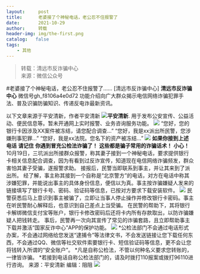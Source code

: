 ```yaml
---
layout:     post
title:      老婆接了个神秘电话，老公忍不住报警了
date:       2021-10-29
author:     转载
header-img: img/the-first.png
catalog:   false
tags:
    - 其他
---
```


<blockquote><p>转载：清远市反诈骗中心<br>
来源：微信公众号</p></blockquote>

#老婆接了个神秘电话，老公忍不住报警了......
[清远市反诈骗中心]
**清远市反诈骗中心**
微信号gh_f8106a4e0d72
功能介绍向广大群众揭示电信网络诈骗犯罪手法、普及识骗防骗知识、传递反电诈最新资讯。

以下文章来源于平安清新，作者平安清新
![](http://wx.qlogo.cn/mmhead/Q3auHgzwzM5ibeWmfSAics8s0wtEUlusjiaYeiavKBqXgoBBD4QzxScyYw/0)**平安清新**.
用于发布公安宣传、公益活动、便民信息等。暂未开通网上实时报警、业务咨询服务功能。
![]({{site.baseurl}}/postimg/3CxTSiafadcic5zyXUfbXLUClzlpaoknCpV4bErPg2kuuS97hoJJbNCtFOVZ9X0j5W26HDaregC5kibiaLGl8CPr9A.gif)
“您好，您的银行卡因涉及XX案件被冻结，请您配合调查…”
“您好，我是xx派出所民警，您涉嫌刑事犯罪…”
“您好，我是xx法院。您名下的资产被冻结…”
![]({{site.baseurl}}/postimg/MRP7ib7hGibs0rByIkwh8Ks1VrJbg7zW3suzNdZg7MpTkdEiaFM1b4JLR8PVrog2ttkCuIbLMr61wehQYbZAMfk6A.gif)
**如果你接到上述电话**
**请记住**
**你遇到冒充公检法诈骗了！**
**这些都是骗子常用的诈骗话术！**
**小心！**
10月19日，三坑派出所接群众报警，称其妻子接到一个神秘电话，要求提供银行卡相关信息配合调查，因为有看到过反诈宣传，知道现在电信网络诈骗频发，群众害怕其妻子受骗，遂报警求助。
接报后，民警当即联系到事主，并让其来到了派出所。
经了解，事主称其接到一个自称是“北京警方”的电话，对方在电话中称其涉嫌犯罪，并能说出事主的具体身份信息，便信以为真。事主按诈骗嫌疑人发来的链接填写了银行卡号、密码、验证码等信息，已按对方要求下载安装软件。
![]({{site.baseurl}}/postimg/MRP7ib7hGibs0rByIkwh8Ks1VrJbg7zW3s1UIjMIX02TBpicIoXZjqwwFpfHGTj6HmAH68Gkaia0N0yibaQFookGPAw.jpeg)
民警获悉后马上意识到事主被骗了，立即让当事人停止操作并修改银行卡密码。事主在听民警耐心解释后，也意识到自己差点上当受骗。
在民警的帮助下，其将银行卡解绑微信支付宝等账户，银行卡修改密码后还将卡内所有存款取出，以防诈骗嫌疑人把钱转走。
事后，民警再一次向其宣传了常见的诈骗套路，且立即帮助事主下载并激活“国家反诈中心”APP的保护功能。
![]({{site.baseurl}}/postimg/3CxTSiafadcicSrq1TuCGjeg2XR8pkWTQy35zoTPIMPXzr1WuAj8qB3ZcbcVDsHhONZTzWhicTwzmQkTa4MDFcIyg.png)
*公检法部门不会通过电话形式办案，不会通过网络给您发送“逮捕令”等法律文书，不会发送链接让您下载任何东西，不会通过QQ、微信等社交软件索要银行卡、短信验证码等信息，更不会让您将钱转入所谓的“安全账户”。
*凡是自称公检法，不管以何种名义要求您转账的，一律皆诈骗。
*若接到电话自称公检法部门的，请及时拨打110报案或拨打96110进行咨询。
来源：平安清新
编辑：阻阻
![]({{site.baseurl}}/postimg/3CxTSiafadcic5zyXUfbXLUClzlpaoknCpErldQhhamfG7KH1qHGrr3icT9iaAoE1B4noSO7EewO2k8fys5pMuaoog.gif)
